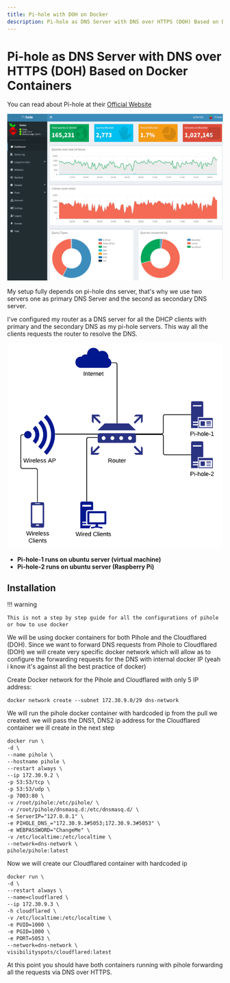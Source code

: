 ```yaml
---
title: Pi-hole with DOH on Docker
description: Pi-hole as DNS Server with DNS over HTTPS (DOH) Based on Docker Containers. Pi-hole, DNS ads, tracking blocking on Ubuntu with DNS over HTTP, list of blacklist
---
```


# Pi-hole as DNS Server with DNS over HTTPS (DOH) Based on Docker Containers

You can read about Pi-hole at their [Official Website](https://pi-hole.net/ 'pi-hole.net')

![pihole-webgui](/assets/images/guides/pihole-dns/webgui.png)

My setup fully depends on pi-hole dns server, that's why we use two servers one as primary DNS Server and the second as secondary DNS server.

I've configured my router as a DNS server for all the DHCP clients with primary and the secondary DNS as my pi-hole servers. This way all the clients requests the router to resolve the DNS.

![network flow](/assets/images/guides/pihole-dns/diagram.png)

- **Pi-hole-1 runs on ubuntu server (virtual machine)**
- **Pi-hole-2 runs on ubuntu server (Raspberry Pi)**

## Installation

!!! warning

    This is not a step by step guide for all the configurations of pihole or how to use docker

We will be using docker containers for both Pihole and the Cloudflared (DOH).
Since we want to forward DNS requests from Pihole to Cloudflared (DOH) we will create very specific docker network which will allow as to configure the forwarding requests for the DNS with internal docker IP (yeah i know it's against all the best practice of docker)

Create Docker network for the Pihole and Cloudflared with only 5 IP address:

```shell
docker network create --subnet 172.30.9.0/29 dns-network
```

We will run the pihole docker container with hardcoded ip from the pull we created. we will pass the DNS1, DNS2 ip address for the Cloudflared container we ill create in the next step

```docker
docker run \
-d \
--name pihole \
--hostname pihole \
--restart always \
--ip 172.30.9.2 \
-p 53:53/tcp \
-p 53:53/udp \
-p 7003:80 \
-v /root/pihole:/etc/pihole/ \
-v /root/pihole/dnsmasq.d:/etc/dnsmasq.d/ \
-e ServerIP="127.0.0.1" \
-e PIHOLE_DNS_="172.30.9.3#5053;172.30.9.3#5053" \
-e WEBPASSWORD="ChangeMe" \
-v /etc/localtime:/etc/localtime \
--network=dns-network \
pihole/pihole:latest
```

Now we will create our Cloudflared container with hardcoded ip

```docker
docker run \
-d \
--restart always \
--name=cloudflared \
--ip 172.30.9.3 \
-h cloudflared \
-v /etc/localtime:/etc/localtime \
-e PUID=1000 \
-e PGID=1000 \
-e PORT=5053 \
--network=dns-network \
visibilityspots/cloudflared:latest
```

At this point you should have both containers running with pihole forwarding all the requests via DNS over HTTPS.
